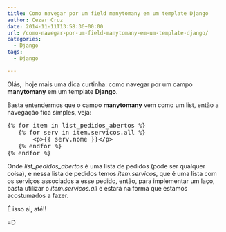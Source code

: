 ```yaml
---
title: Como navegar por um field manytomany em um template Django
author: Cezar Cruz
date: 2014-11-11T13:58:36+00:00
url: /como-navegar-por-um-field-manytomany-em-um-template-django/
categories:
  - Django
tags:
  - Django

---
```

Olás,  hoje mais uma dica curtinha: como navegar por um campo **manytomany** em um template **Django**.

<!--more-->

Basta entendermos que o campo **manytomany** vem como um list, então a navegação fica simples, veja:

<pre class="lang:default decode:true">{% for item in list_pedidos_abertos %}
   {% for serv in item.servicos.all %}
	   &lt;p&gt;{{ serv.nome }}&lt;/p&gt;
   {% endfor %}
{% endfor %}</pre>

Onde _list\_pedidos\_abertos_ é uma lista de pedidos (pode ser qualquer coisa), e nessa lista de pedidos temos _item.servicos_, que é uma lista com os serviços associados a esse pedido, então, para implementar um laço, basta utilizar o _item.servicos.all_ e estará na forma que estamos acostumados a fazer.

É isso ai, até!!

=D